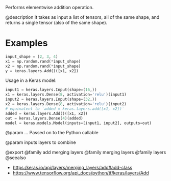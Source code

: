 Performs elementwise addition operation.

@description
It takes as input a list of tensors, all of the same shape,
and returns a single tensor (also of the same shape).

# Examples
```python
input_shape = (2, 3, 4)
x1 = np.random.rand(*input_shape)
x2 = np.random.rand(*input_shape)
y = keras.layers.Add()([x1, x2])
```

Usage in a Keras model:

```python
input1 = keras.layers.Input(shape=(16,))
x1 = keras.layers.Dense(8, activation='relu')(input1)
input2 = keras.layers.Input(shape=(32,))
x2 = keras.layers.Dense(8, activation='relu')(input2)
# equivalent to `added = keras.layers.add([x1, x2])`
added = keras.layers.Add()([x1, x2])
out = keras.layers.Dense(4)(added)
model = keras.models.Model(inputs=[input1, input2], outputs=out)
```

@param ...
Passed on to the Python callable

@param inputs
layers to combine

@export
@family add merging layers
@family merging layers
@family layers
@seealso
+ <https:/keras.io/api/layers/merging_layers/add#add-class>
+ <https://www.tensorflow.org/api_docs/python/tf/keras/layers/Add>
